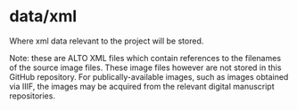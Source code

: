 # data/xml
Where xml data relevant to the project will be stored.

Note: these are ALTO XML files which contain references to the filenames of the source image files. These image files however are not stored in this GitHub repository. For publically-available images, such as images obtained via IIIF, the images may be acquired from the relevant digital manuscript repositories.
